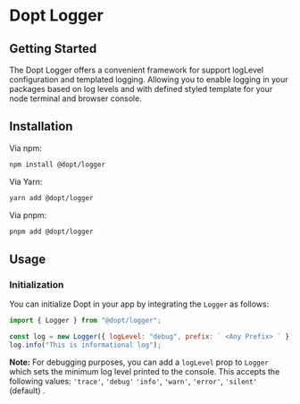 # Dopt Logger

## Getting Started

The Dopt Logger offers a convenient framework for support logLevel configuration and templated logging. Allowing you to enable logging in your packages based on log levels and with defined styled template for your node terminal and browser console.

## Installation

Via npm:

```bash
npm install @dopt/logger
```

Via Yarn:

```bash
yarn add @dopt/logger
```

Via pnpm:

```bash
pnpm add @dopt/logger
```

## Usage

### Initialization

You can initialize Dopt in your app by integrating the `Logger` as follows:

```js
import { Logger } from "@dopt/logger";

const log = new Logger({ logLevel: "debug", prefix: ` <Any Prefix> ` });
log.info("This is informational log");
```

**Note:** For debugging purposes, you can add a `logLevel` prop to `Logger` which sets the minimum log level printed to the console. This accepts the following values: `'trace'`, `'debug'` `'info'`, `'warn'`, `'error'`, `'silent'` (default) .

